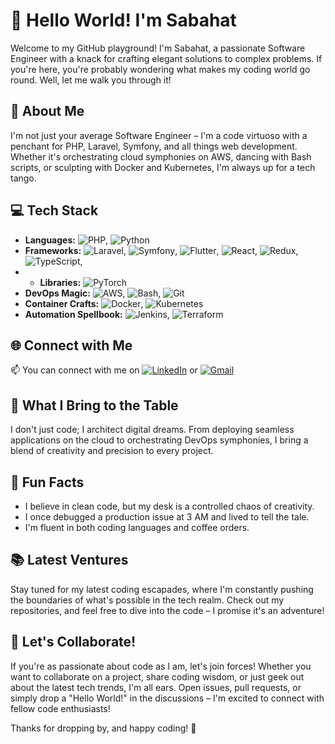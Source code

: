 # 👋 Hello World! I'm Sabahat

Welcome to my GitHub playground! I'm Sabahat, a passionate Software Engineer with a knack for crafting elegant solutions to complex problems. If you're here, you're probably wondering what makes my coding world go round. Well, let me walk you through it!

## 🚀 About Me

I'm not just your average Software Engineer – I'm a code virtuoso with a penchant for PHP, Laravel, Symfony, and all things web development. Whether it's orchestrating cloud symphonies on AWS, dancing with Bash scripts, or sculpting with Docker and Kubernetes, I'm always up for a tech tango.

## 💻 Tech Stack

- **Languages:** ![PHP](https://img.shields.io/badge/PHP-777BB4?style=for-the-badge&logo=php&logoColor=white), ![Python](https://img.shields.io/badge/Python-3776AB?style=for-the-badge&logo=python&logoColor=white)
- **Frameworks:** ![Laravel](https://img.shields.io/badge/Laravel-FF2D20?style=for-the-badge&logo=laravel&logoColor=white), ![Symfony](https://img.shields.io/badge/Symfony-000000?style=for-the-badge&logo=symfony&logoColor=white), ![Flutter](https://img.shields.io/badge/Flutter-02569B?style=for-the-badge&logo=flutter&logoColor=white), ![React](https://img.shields.io/badge/React-61DAFB?style=for-the-badge&logo=react&logoColor=white), ![Redux](https://img.shields.io/badge/Redux-764ABC?style=for-the-badge&logo=redux&logoColor=white), ![TypeScript](https://img.shields.io/badge/TypeScript-007ACC?style=for-the-badge&logo=typescript&logoColor=white),
- - **Libraries:** ![PyTorch](https://img.shields.io/badge/PyTorch-EE4C2C?style=for-the-badge&logo=pytorch&logoColor=white)
- **DevOps Magic:** ![AWS](https://img.shields.io/badge/AWS-232F3E?style=for-the-badge&logo=amazon-aws&logoColor=white), ![Bash](https://img.shields.io/badge/Bash-4EAA25?style=for-the-badge&logo=gnu-bash&logoColor=white), ![Git](https://img.shields.io/badge/Git-F05032?style=for-the-badge&logo=git&logoColor=white)
- **Container Crafts:** ![Docker](https://img.shields.io/badge/Docker-2496ED?style=for-the-badge&logo=docker&logoColor=white), ![Kubernetes](https://img.shields.io/badge/Kubernetes-326CE5?style=for-the-badge&logo=kubernetes&logoColor=white)
- **Automation Spellbook:** ![Jenkins](https://img.shields.io/badge/Jenkins-D24939?style=for-the-badge&logo=jenkins&logoColor=white), ![Terraform](https://img.shields.io/badge/Terraform-623CE4?style=for-the-badge&logo=terraform&logoColor=white)



## 🌐 Connect with Me

📫 You can connect with me on [![LinkedIn](https://img.shields.io/badge/LinkedIn-Profile-blue?style=flat-square&logo=linkedin)](https://www.linkedin.com/in/sabahat-saeed) or [![Gmail](https://img.shields.io/badge/Gmail-Email-red?style=flat-square&logo=gmail)](mailto:sabahatsaeed31@gmail.com)

## 🚀 What I Bring to the Table

I don't just code; I architect digital dreams. From deploying seamless applications on the cloud to orchestrating DevOps symphonies, I bring a blend of creativity and precision to every project.

## 🌟 Fun Facts

- I believe in clean code, but my desk is a controlled chaos of creativity.
- I once debugged a production issue at 3 AM and lived to tell the tale.
- I'm fluent in both coding languages and coffee orders.

## 📚 Latest Ventures

Stay tuned for my latest coding escapades, where I'm constantly pushing the boundaries of what's possible in the tech realm. Check out my repositories, and feel free to dive into the code – I promise it's an adventure!

## 🚀 Let's Collaborate!

If you're as passionate about code as I am, let's join forces! Whether you want to collaborate on a project, share coding wisdom, or just geek out about the latest tech trends, I'm all ears. Open issues, pull requests, or simply drop a "Hello World!" in the discussions – I'm excited to connect with fellow code enthusiasts!

Thanks for dropping by, and happy coding! 🚀
